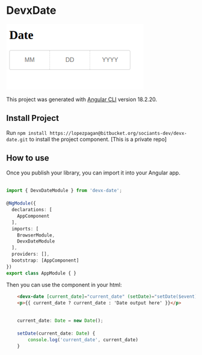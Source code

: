 # DevxDate

![devx-date](devx-date.png)

This project was generated with [Angular CLI](https://github.com/angular/angular-cli) version 18.2.20.

## Install Project

Run `npm install https://lopezpagan@bitbucket.org/sociants-dev/devx-date.git` to install the project component. [This is a private repo]

## How to use
Once you publish your library, you can import it into your Angular app.

```typescript

import { DevxDateModule } from 'devx-date';

@NgModule({
  declarations: [
    AppComponent
  ],
  imports: [
    BrowserModule,
    DevxDateModule
  ],
  providers: [],
  bootstrap: [AppComponent]
})
export class AppModule { }
``` 

Then you can use the component in your html:
```html
    <devx-date [current_date]="current_date" (setDate)="setDate($event)"></devx-date>
    <p>{{ current_date ? current_date : 'Date output here' }}</p>
```

```typescript

    current_date: Date = new Date();

    setDate(current_date: Date) {
        console.log('current_date', current_date)
    }

```
